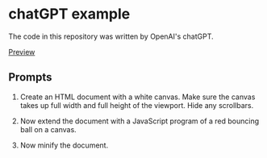 # chatGPT example

The code in this repository was written by OpenAI's chatGPT.

[Preview](https://brihter.github.io/chatGPT-example/)

## Prompts

1. Create an HTML document with a white canvas. Make sure the canvas takes up full width and full height of the viewport. Hide any scrollbars.

2. Now extend the document with a JavaScript program of a red bouncing ball on a canvas.

3. Now minify the document.
